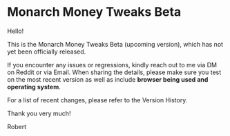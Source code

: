 # Monarch Money Tweaks Beta

Hello!

This is the Monarch Money Tweaks Beta (upcoming version), which has not yet been officially released. 

If you encounter any issues or regressions, kindly reach out to me via DM on Reddit or via Email.  When sharing the details, please make sure you test on the most recent version as well as include **browser being used and operating system**.

For a list of recent changes, please refer to the Version History.

Thank you very much!

Robert
